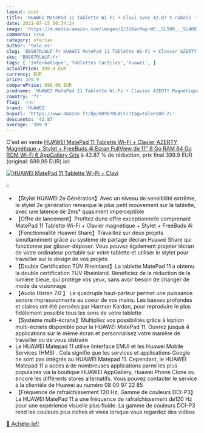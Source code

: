 ```yaml
---
layout: post
title: 'HUAWEI MatePad 11 Tablette Wi-Fi + Clavi avec 42.87 % rabais '
date: 2021-07-15 06:34:24
image: 'https://m.media-amazon.com/images/I/316arKwp-WS._SL500_._SL400_.jpg'
comments: true
category: ofertas
author: 'tole.es'
slug: 'B0987RLWLF-fr HUAWEI MatePad 11 Tablette Wi-Fi + Clavier AZERTY...'
sku: 'B0987RLWLF-fr'
tags: [ 'Informatique','Tablettes tactiles','huawei', ]
actualPrice: 399.9 EUR
currency: EUR
price: 399.9
comparePrice: 699.99 EUR
prodname: 'HUAWEI MatePad 11 Tablette Wi-Fi + Clavier AZERTY Magnétique + Stylet + FreeBuds 4i  Ecran FullView de 11"  6 Go RAM  64 Go ROM  Wi-Fi 6  AppGallery  Gris'
country: 'fr'
flag: '🇫🇷'
brand: 'HUAWEI'
buyurl: 'https://www.amazon.fr/dp/B0987RLWLF/?tag=tolees0d-21'
descuento: '42.87'
average: '399.9'
---
```


C'est en vente [HUAWEI MatePad 11 Tablette Wi-Fi + Clavier AZERTY Magnétique + Stylet + FreeBuds 4i  Ecran FullView de 11"  6 Go RAM  64 Go ROM  Wi-Fi 6  AppGallery  Gris](https://www.amazon.fr/dp/B0987RLWLF/?tag=tolees0d-21)  à  42.87 % de réduction, prix final  399.9 EUR (original: 699.99 EUR) ici:

[![HUAWEI MatePad 11 Tablette Wi-Fi + Clavi](https://m.media-amazon.com/images/I/316arKwp-WS._SL500_._SL400_.jpg)](https://www.amazon.fr/dp/B0987RLWLF/?tag=tolees0d-21)

ℹ️:

- 【Stylet HUAWEI 2e Génération】Avec un niveau de sensibilité extrême, le stylet 2e génération remarque le plus petit mouvement sur la tablette, avec une latence de 2ms* quasiment imperceptible
- 【Offre de lancement】Profitez dune offre exceptionnelle comprenant MatePad 11 Tablette Wi-Fi + Clavier magnétique + Stylet + FreeBuds 4i
- 【Fonctionnalité Huawei Share】Travaillez sur deux projets simultanément grâce au système de partage décran Huawei Share qui fonctionne par glisser-déposer. Vous pouvez également projeter lécran de votre ordinateur portable sur votre tablette et utiliser le stylet pour travailler sur le design de vos projets
- 【Double Certification TÜV Rheinland】La tablette MatePad 11 a obtenu la double certification TÜV Rheinland. Bénéficiez de la réduction de la lumière bleue, qui protège vos yeux, sans avoir besoin de changer de mode de visionnage
- 【Audio Histen 7.0 】 Le quadruple haut-parleur permet une puissance sonore impressionnante au coeur de vos mains. Les basses profondes et claires ont été pensées par Harmon Kardon, pour reproduire le plus fidèlement possible tous les sons de votre tablette
- 【Système multi-écrans】Multipliez vos possibilités grâce à loption multi-écrans disponible pour la HUAWEI MatePad 11. Ouvrez jusquà 4 applications sur le même écran et personnalisez votre manière de travailler ou de vous distraire
- Le HUAWEI Matepad 11 utilise linterface EMUI et les Huawei Mobile Services (HMS) . Cela signifie que les services et applications Google ne sont pas intégrés au HUAWEI Matepad 11. Cependant, le HUAWEI Matepad 11 a accès à de nombreuses applications parmi les plus populaires via la boutique HUAWEI AppGallery, Huawei Phone Clone ou encore les différents stores alternatifs. Vous pouvez contacter le service à la clientèle de Huawei au numéro 08 00 97 22 85
- 【Fréquence de rafraîchissement 120 Hz, Gamme de couleurs DCI-P3】La HUAWEI MatePad 11 a une fréquence de rafraîchissement de120 Hz pour une expérience visuelle plus fluide. La gamme de couleurs DCI-P3 rend les couleurs plus riches et vives lorsque vous regardez des vidéos

[🛒 Achète-le!!](https://www.amazon.fr/dp/B0987RLWLF/?tag=tolees0d-21)

